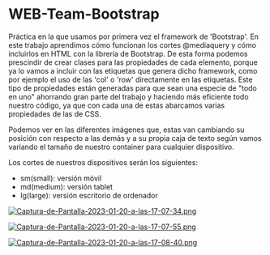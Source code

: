 # WEB-Team-Bootstrap
Práctica en la que usamos por primera vez el framework de 'Bootstrap'.
En este trabajo aprendimos cómo funcionan los cortes @mediaquery y cómo incluirlos en HTML con la librería de Bootstrap. De esta forma podemos prescindir de crear clases para las propiedades de cada elemento, porque ya lo vamos a incluir con las etiquetas que genera dicho framework, como por ejemplo el uso de las 'col' o 'row' directamente en las etiquetas. Este tipo de propiedades están generadas para que sean una especie de "todo en uno" ahorrando gran parte del trabajo y haciendo más eficiente todo nuestro código, ya que con cada una de estas abarcamos varias propiedades de las de CSS. 

Podemos ver en las diferentes imágenes que, estas van cambiando su posición con respecto a las demás y a su propia caja de texto según vamos variando el tamaño de nuestro container para cualquier dispositivo. 

Los cortes de nuestros dispositivos serán los siguientes:
- sm(small): versión móvil
- md(medium): versión tablet
- lg(large): versión escritorio de ordenador

[![Captura-de-Pantalla-2023-01-20-a-las-17-07-34.png](https://i.postimg.cc/L8sRCsVc/Captura-de-Pantalla-2023-01-20-a-las-17-07-34.png)](https://postimg.cc/MvghXqN5)

[![Captura-de-Pantalla-2023-01-20-a-las-17-07-55.png](https://i.postimg.cc/jq8M6dLw/Captura-de-Pantalla-2023-01-20-a-las-17-07-55.png)](https://postimg.cc/NLH8Bt8B)

[![Captura-de-Pantalla-2023-01-20-a-las-17-08-40.png](https://i.postimg.cc/Qd7SrQS1/Captura-de-Pantalla-2023-01-20-a-las-17-08-40.png)](https://postimg.cc/PCt1W8g5)

